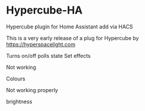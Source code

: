 # Hypercube-HA
Hypercube plugin for Home Assistant add via HACS

This is a very early release of a plug for Hypercube by https://hyperspacelight.com


Turns on/off
polls state
Set effects 


Not working

Colours


Not working properly 

brightness




